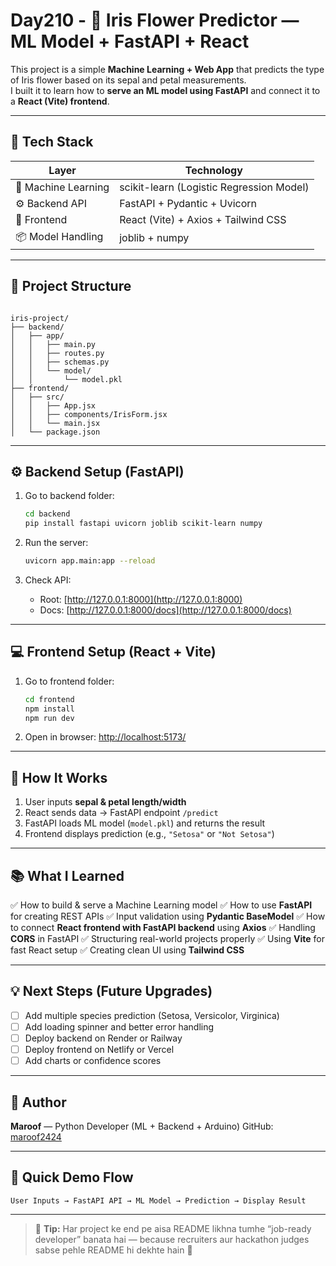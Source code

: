 

# Day210 - 🌸 Iris Flower Predictor — ML Model + FastAPI + React

This project is a simple **Machine Learning + Web App** that predicts the type of Iris flower based on its sepal and petal measurements.  
I built it to learn how to **serve an ML model using FastAPI** and connect it to a **React (Vite) frontend**.

---

## 🚀 Tech Stack

| Layer | Technology |
|-------|-------------|
| 🧠 Machine Learning | scikit-learn (Logistic Regression Model) |
| ⚙️ Backend API | FastAPI + Pydantic + Uvicorn |
| 🎨 Frontend | React (Vite) + Axios + Tailwind CSS |
| 📦 Model Handling | joblib + numpy |

---

## 🧩 Project Structure

```

iris-project/
├── backend/
│   ├── app/
│   │   ├── main.py
│   │   ├── routes.py
│   │   ├── schemas.py
│   │   └── model/
│   │       └── model.pkl
├── frontend/
│   ├── src/
│   │   ├── App.jsx
│   │   ├── components/IrisForm.jsx
│   │   └── main.jsx
│   └── package.json

````

---

## ⚙️ Backend Setup (FastAPI)

1. Go to backend folder:
   ```bash
   cd backend
   pip install fastapi uvicorn joblib scikit-learn numpy

2. Run the server:

   ```bash
   uvicorn app.main:app --reload
   ```
3. Check API:

   * Root: [http://127.0.0.1:8000](http://127.0.0.1:8000)
   * Docs: [http://127.0.0.1:8000/docs](http://127.0.0.1:8000/docs)

---

## 💻 Frontend Setup (React + Vite)

1. Go to frontend folder:

   ```bash
   cd frontend
   npm install
   npm run dev
   ```
2. Open in browser: [http://localhost:5173/](http://localhost:5173/)

---

## 🔄 How It Works

1. User inputs **sepal & petal length/width**
2. React sends data → FastAPI endpoint `/predict`
3. FastAPI loads ML model (`model.pkl`) and returns the result
4. Frontend displays prediction (e.g., `"Setosa"` or `"Not Setosa"`)

---

## 📚 What I Learned

✅ How to build & serve a Machine Learning model
✅ How to use **FastAPI** for creating REST APIs
✅ Input validation using **Pydantic BaseModel**
✅ How to connect **React frontend with FastAPI backend** using **Axios**
✅ Handling **CORS** in FastAPI
✅ Structuring real-world projects properly
✅ Using **Vite** for fast React setup
✅ Creating clean UI using **Tailwind CSS**

---

## 💡 Next Steps (Future Upgrades)

* [ ] Add multiple species prediction (Setosa, Versicolor, Virginica)
* [ ] Add loading spinner and better error handling
* [ ] Deploy backend on Render or Railway
* [ ] Deploy frontend on Netlify or Vercel
* [ ] Add charts or confidence scores

---

## 🧠 Author

**Maroof** — Python Developer (ML + Backend + Arduino)
GitHub: [maroof2424](https://github.com/maroof2424)

---

## 🌟 Quick Demo Flow

```
User Inputs → FastAPI API → ML Model → Prediction → Display Result
```

---

> 📝 **Tip:**
> Har project ke end pe aisa README likhna tumhe “job-ready developer” banata hai — because recruiters aur hackathon judges sabse pehle README hi dekhte hain 🚀
